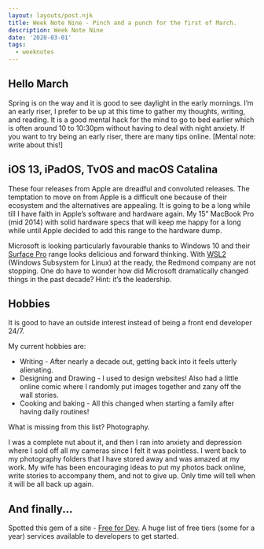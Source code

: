```yaml
---
layout: layouts/post.njk
title: Week Note Nine - Pinch and a punch for the first of March.
description: Week Note Nine
date: '2020-03-01'
tags:
  - weeknotes
---
```


## Hello March

Spring is on the way and it is good to see daylight in the early mornings. I’m an early riser, I prefer to be up at this time to gather my thoughts, writing, and reading. It is a good mental hack for the mind to go to bed earlier which is often around 10 to 10:30pm without having to deal with night anxiety. If you want to try being an early riser, there are many tips online. [Mental note: write about this!]

## iOS 13, iPadOS, TvOS and macOS Catalina

These four releases from Apple are dreadful and convoluted releases. The temptation to move on from Apple is a difficult one because of their ecosystem and the alternatives are appealing. It is going to be a long while till I have faith in Apple’s software and hardware again. My 15” MacBook Pro (mid 2014) with solid hardware specs that will keep me happy for a long while until Apple decided to add this range to the hardware dump.

Microsoft is looking particularly favourable thanks to Windows 10 and their [Surface Pro](https://www.microsoft.com/en-us/p/surface-pro/8nkt9wttrbjk?activetab=pivot%3aoverviewtab) range looks delicious and forward thinking. With [WSL2](https://docs.microsoft.com/en-us/windows/wsl/wsl2-install) (Windows Subsystem for Linux) at the ready, the Redmond company are not stopping. One do have to wonder how did Microsoft dramatically changed things in the past decade? Hint: it’s the leadership.

## Hobbies

It is good to have an outside interest instead of being a front end developer 24/7.

My current hobbies are:

- Writing - After nearly a decade out, getting back into it feels utterly alienating.
- Designing and Drawing - I used to design websites! Also had a little online comic where I randomly put images together and zany off the wall stories.
- Cooking and baking - All this changed when starting a family after having daily routines!

What is missing from this list? Photography.

I was a complete nut about it, and then I ran into anxiety and depression where I sold off all my cameras since I felt it was pointless. I went back to my photography folders that I have stored away and was amazed at my work. My wife has been encouraging ideas to put my photos back online, write stories to accompany them, and not to give up. Only time will tell when it will be all back up again.

## And finally...

Spotted this gem of a site - [Free for Dev](https://free-for.dev/). A huge list of free tiers (some for a year) services available to developers to get started.